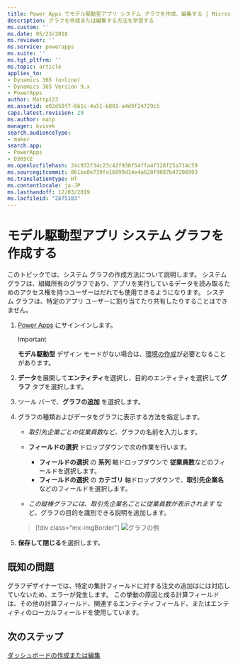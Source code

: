 ```yaml
---
title: Power Apps でモデル駆動型アプリ システム グラフを作成、編集する | MicrosoftDocs
description: グラフを作成または編集する方法を学習する
ms.custom: ''
ms.date: 05/23/2018
ms.reviewer: ''
ms.service: powerapps
ms.suite: ''
ms.tgt_pltfrm: ''
ms.topic: article
applies_to:
- Dynamics 365 (online)
- Dynamics 365 Version 9.x
- PowerApps
author: Mattp123
ms.assetid: e02d58f7-6b1c-4a51-b801-a4d9f24729c5
caps.latest.revision: 29
ms.author: matp
manager: kvivek
search.audienceType:
- maker
search.app:
- PowerApps
- D365CE
ms.openlocfilehash: 24c932f34c23c42f938f54ffa4f328f25a714c59
ms.sourcegitcommit: 861ba8e719fa16899d14e4a628f9087b47206993
ms.translationtype: HT
ms.contentlocale: ja-JP
ms.lasthandoff: 12/03/2019
ms.locfileid: "2875183"
---
```

# <a name="create-a-model-driven-app-system-chart"></a>モデル駆動型アプリ システム グラフを作成する

このトピックでは、システム グラフの作成方法について説明します。 システム グラフは、組織所有のグラフであり、アプリを実行しているデータを読み取るためのアクセス権を持つユーザーはだれでも使用できるようになります。 システム グラフは、特定のアプリ ユーザーに割り当てたり共有したりすることはできません。  
  
1. [Power Apps](https://make.powerapps.com/?utm_source=padocs&utm_medium=linkinadoc&utm_campaign=referralsfromdoc) にサインインします。  

    > [!IMPORTANT]
    > **モデル駆動型** デザイン モードがない場合は、[環境の作成](https://docs.microsoft.com/powerapps/administrator/create-environment)が必要となることがあります。     
  
2. **データ**を展開して**エンティティ**を選択し、目的のエンティティを選択して**グラフ** タブを選択します。  
  
3.  ツール バーで、**グラフの追加** を選択します。  
  
4.  グラフの種類およびデータをグラフに表示する方法を指定します。  
  
    -   *取引先企業ごとの従業員数*など、グラフの名前を入力します。  
  
    -   **フィールドの選択** ドロップダウンで次の作業を行います。 
        - **フィールドの選択** の **系列** 軸ドロップダウンで **従業員数**などのフィールドを選択します。  
        - **フィールドの選択** の **カテゴリ** 軸ドロップダウンで、**取引先企業名** などのフィールドを選択します。
  
    -   *この縦棒グラフには、取引先企業名ごとに従業員数が表示されます* など、グラフの目的を識別できる説明を追加します。 

    > [!div class="mx-imgBorder"] 
    > ![グラフの例](media/sample-chart.png)
  
5.  **保存して閉じる**を選択します。  

## <a name="known-issues"></a>既知の問題  
グラフデザイナーでは、特定の集計フィールドに対する注文の追加はには対応していないため、エラーが発生します。  この挙動の原因と成る計算フィールドは、その他の計算フィールド、関連するエンティティフィールド、またはエンティティのローカルフィールドを使用しています。

## <a name="next-steps"></a>次のステップ  
[ダッシュボードの作成または編集](create-edit-dashboards.md)
